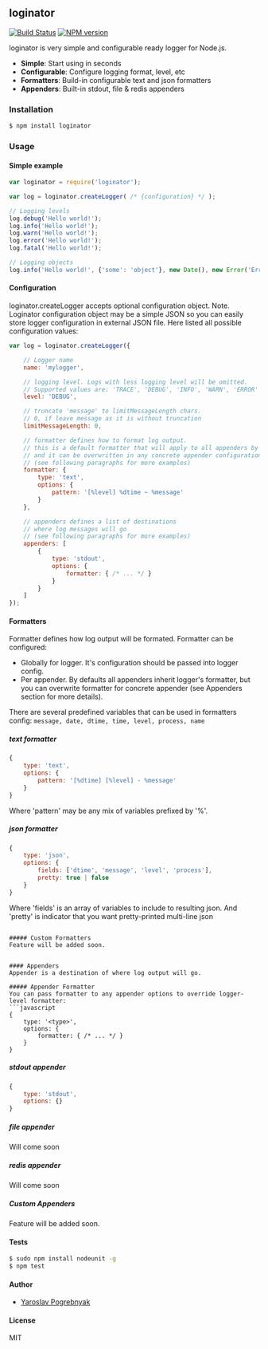 ## loginator

[![Build Status](https://travis-ci.org/yyyar/loginator.svg?branch=master)](https://travis-ci.org/yyyar/loginator) [![NPM version](https://badge.fury.io/js/loginator.svg)](http://badge.fury.io/js/loginator)

loginator is very simple and configurable ready logger for Node.js.

* **Simple**: Start using in seconds
* **Configurable**: Configure logging format, level, etc
* **Formatters**: Build-in configurable text and json formatters
* **Appenders**: Built-in stdout, file & redis appenders

### Installation
```bash
$ npm install loginator
```

### Usage

#### Simple example

```javascript
var loginator = require('loginator');

var log = loginator.createLogger( /* {configuration} */ );

// Logging levels
log.debug('Hello world!');
log.info('Hello world!');
log.warn('Hello world!');
log.error('Hello world!');
log.fatal('Hello world!');

// Logging objects
log.info('Hello world!', {'some': 'object'}, new Date(), new Error('Error!!!'));

```

#### Configuration
loginator.createLogger accepts optional configuration object.
Note. Loginator configuration object may be a simple JSON so you can easily
store logger configuration in external JSON file.
Here listed all possible configuration values:

```javascript
var log = loginator.createLogger({

    // Logger name
    name: 'mylogger',

    // logging level. Logs with less logging level will be omitted.
    // Supported values are: 'TRACE', 'DEBUG', 'INFO', 'WARN', 'ERROR' and 'FATAL':
    level: 'DEBUG',

    // truncate 'message' to limitMessageLength chars.
    // 0, if leave message as it is without truncation
    limitMessageLength: 0,

    // formatter defines how to format log output.
    // this is a default formatter that will apply to all appenders by default,
    // and it can be overwritten in any concrete appender configuration
    // (see following paragraphs for more examples)
    formatter: {
        type: 'text',
        options: {
            pattern: '[%level] %dtime ~ %message'
        }
    },

    // appenders defines a list of destinations
    // where log messages will go
    // (see following paragraphs for more examples)
    appenders: [
        {
            type: 'stdout',
            options: {
                formatter: { /* ... */ }
            }
        }
    ]
});
```

#### Formatters
Formatter defines how log output will be formated. Formatter can be configured:
- Globally for logger. It's configuration should be passed into logger config.
- Per appender. By defaults all appenders inherit logger's formatter, but you can
overwrite formatter for concrete appender (see Appenders section for more details).

There are several predefined variables that can be used in formatters config:
```message, date, dtime, time, level, process, name```

##### text formatter
```javascript
{
    type: 'text',
    options: {
        pattern: '[%dtime] [%level] - %message'
    }
}
```

Where 'pattern' may be any mix of variables prefixed by '%'.

##### json formatter
```javascript
{
    type: 'json',
    options: {
        fields: ['dtime', 'message', 'level', 'process'],
        pretty: true | false
    }
}
```

Where 'fields' is an array of variables to include to resulting json.
And 'pretty' is indicator that you want pretty-printed multi-line json

```

##### Custom Formatters
Feature will be added soon.


#### Appenders
Appender is a destination of where log output will go.

##### Appender Formatter
You can pass formatter to any appender options to override logger-level formatter:
```javascript
{
    type: '<type>',
    options: {
        formatter: { /* ... */ }
    }
}
```

##### stdout appender
```javascript
{
    type: 'stdout',
    options: {}
}
```

##### file appender
Will come soon

##### redis appender
Will come soon

##### Custom Appenders
Feature will be added soon.


#### Tests
```bash
$ sudo npm install nodeunit -g
$ npm test
```

#### Author
* [Yaroslav Pogrebnyak](https://github.com/yyyar/)

#### License
MIT

